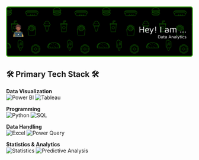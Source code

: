 ![Header](github-header-banner.png)

## 🛠 Primary Tech Stack 🛠

**Data Visualization**  
![Power BI](https://img.shields.io/badge/Power%20BI-F2C811?style=for-the-badge&logo=powerbi&logoColor=black)
![Tableau](https://img.shields.io/badge/Tableau-E97627?style=for-the-badge&logo=tableau&logoColor=white)

**Programming**  
![Python](https://img.shields.io/badge/Python-3776AB?style=for-the-badge&logo=python&logoColor=yellow)
![SQL](https://img.shields.io/badge/SQL-003B57?style=for-the-badge&logo=database&logoColor=white)

**Data Handling**  
![Excel](https://img.shields.io/badge/Excel-217346?style=for-the-badge&logo=microsoft-excel&logoColor=white)
![Power Query](https://img.shields.io/badge/Power%20Query-217346?style=for-the-badge&logo=microsoft&logoColor=white)

**Statistics & Analytics**  
![Statistics](https://img.shields.io/badge/Statistics-FF6F61?style=for-the-badge)
![Predictive Analysis](https://img.shields.io/badge/Predictive%20Analysis-8A2BE2?style=for-the-badge)

